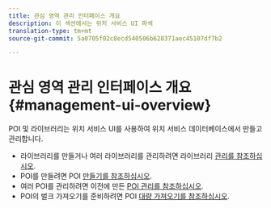 ```yaml
---
title: 관심 영역 관리 인터페이스 개요
description: 이 섹션에서는 위치 서비스 UI 파섹
translation-type: tm+mt
source-git-commit: 5a0705f02c8ecd540506b628371aec45107df7b2

---
```



# 관심 영역 관리 인터페이스 개요 {#management-ui-overview}

POI 및 라이브러리는 위치 서비스 UI를 사용하여 위치 서비스 데이터베이스에서 만들고 관리합니다.

* 라이브러리를 만들거나 여러 라이브러리를 관리하려면 라이브러리 [관리를 참조하십시오](/help/poi-mgmt-ui/manage-libraries-in-the-places-ui.md).
* POI를 만들려면 POI [만들기를 참조하십시오](/help/poi-mgmt-ui/create-a-poi-ui.md).
* 여러 POI를 관리하려면 이전에 만든 [POI 관리를 참조하십시오](/help/poi-mgmt-ui/managing-pois-in-the-places-ui.md).
* POI의 벌크 가져오기를 준비하려면 POI [대량 가져오기를 참조하십시오](/help/poi-mgmt-ui/bulk-upload-pois.md).